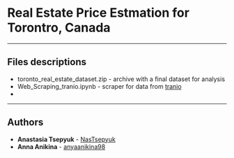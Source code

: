# Real Estate Price Estmation for Torontro, Canada
***
## Files descriptions
* toronto_real_estate_dataset.zip - archive with a final dataset for analysis
* Web_Scraping_tranio.ipynb - scraper for data from [tranio](https://tranio.com/canada/)
* 
***
## Authors
* **Anastasia Tsepyuk**  - [NasTsepyuk](https://github.com/NasTsepyuk)
* **Anna Anikina**  - [anyaanikina98](https://github.com/anyaanikina98)
